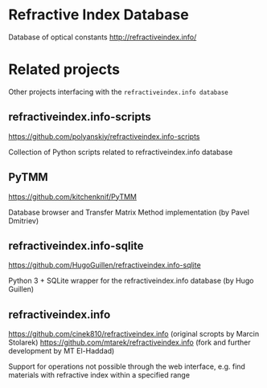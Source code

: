 # Refractive Index Database
Database of optical constants
http://refractiveindex.info/

# Related projects
Other projects interfacing with the `refractiveindex.info database`

## refractiveindex.info-scripts
https://github.com/polyanskiy/refractiveindex.info-scripts

Collection of Python scripts related to refractiveindex.info database

## PyTMM
https://github.com/kitchenknif/PyTMM

Database browser and Transfer Matrix Method implementation (by Pavel Dmitriev)

## refractiveindex.info-sqlite
https://github.com/HugoGuillen/refractiveindex.info-sqlite

Python 3 + SQLite wrapper for the refractiveindex.info database (by Hugo Guillen)

## refractiveindex.info
https://github.com/cinek810/refractiveindex.info (original scropts by Marcin Stolarek)
https://github.com/mtarek/refractiveindex.info (fork and further development by MT El-Haddad)

Support for operations not possible through the web interface, e.g. find materials with refractive index within a specified range

